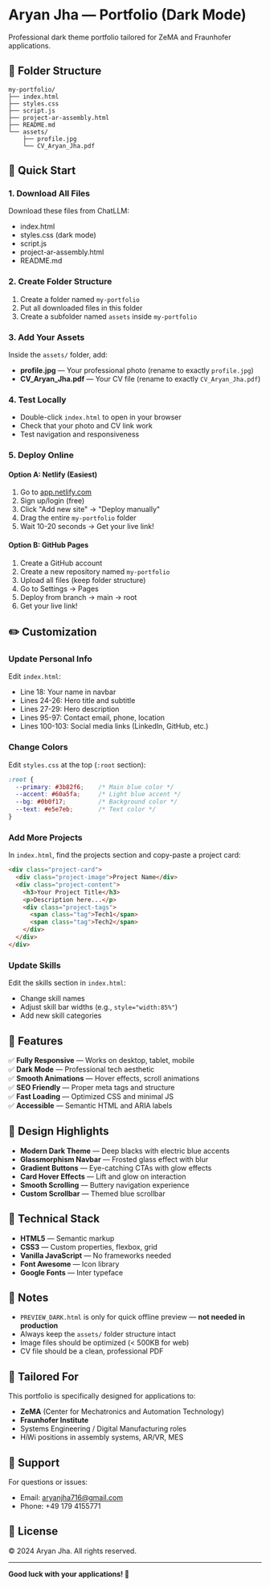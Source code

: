 # Aryan Jha — Portfolio (Dark Mode)

Professional dark theme portfolio tailored for ZeMA and Fraunhofer applications.

## 📁 Folder Structure

```
my-portfolio/
├── index.html
├── styles.css
├── script.js
├── project-ar-assembly.html
├── README.md
└── assets/
    ├── profile.jpg
    └── CV_Aryan_Jha.pdf
```

## 🚀 Quick Start

### 1. Download All Files
Download these files from ChatLLM:
- index.html
- styles.css (dark mode)
- script.js
- project-ar-assembly.html
- README.md

### 2. Create Folder Structure
1. Create a folder named `my-portfolio`
2. Put all downloaded files in this folder
3. Create a subfolder named `assets` inside `my-portfolio`

### 3. Add Your Assets
Inside the `assets/` folder, add:
- **profile.jpg** — Your professional photo (rename to exactly `profile.jpg`)
- **CV_Aryan_Jha.pdf** — Your CV file (rename to exactly `CV_Aryan_Jha.pdf`)

### 4. Test Locally
- Double-click `index.html` to open in your browser
- Check that your photo and CV link work
- Test navigation and responsiveness

### 5. Deploy Online

#### Option A: Netlify (Easiest)
1. Go to [app.netlify.com](https://app.netlify.com)
2. Sign up/login (free)
3. Click "Add new site" → "Deploy manually"
4. Drag the entire `my-portfolio` folder
5. Wait 10-20 seconds → Get your live link!

#### Option B: GitHub Pages
1. Create a GitHub account
2. Create a new repository named `my-portfolio`
3. Upload all files (keep folder structure)
4. Go to Settings → Pages
5. Deploy from branch → main → root
6. Get your live link!

## ✏️ Customization

### Update Personal Info
Edit `index.html`:
- Line 18: Your name in navbar
- Lines 24-26: Hero title and subtitle
- Lines 27-29: Hero description
- Lines 95-97: Contact email, phone, location
- Lines 100-103: Social media links (LinkedIn, GitHub, etc.)

### Change Colors
Edit `styles.css` at the top (`:root` section):
```css
:root {
  --primary: #3b82f6;    /* Main blue color */
  --accent: #60a5fa;     /* Light blue accent */
  --bg: #0b0f17;         /* Background color */
  --text: #e5e7eb;       /* Text color */
}
```

### Add More Projects
In `index.html`, find the projects section and copy-paste a project card:
```html
<div class="project-card">
  <div class="project-image">Project Name</div>
  <div class="project-content">
    <h3>Your Project Title</h3>
    <p>Description here...</p>
    <div class="project-tags">
      <span class="tag">Tech1</span>
      <span class="tag">Tech2</span>
    </div>
  </div>
</div>
```

### Update Skills
Edit the skills section in `index.html`:
- Change skill names
- Adjust skill bar widths (e.g., `style="width:85%"`)
- Add new skill categories

## 📱 Features

✅ **Fully Responsive** — Works on desktop, tablet, mobile  
✅ **Dark Mode** — Professional tech aesthetic  
✅ **Smooth Animations** — Hover effects, scroll animations  
✅ **SEO Friendly** — Proper meta tags and structure  
✅ **Fast Loading** — Optimized CSS and minimal JS  
✅ **Accessible** — Semantic HTML and ARIA labels  

## 🎨 Design Highlights

- **Modern Dark Theme** — Deep blacks with electric blue accents
- **Glassmorphism Navbar** — Frosted glass effect with blur
- **Gradient Buttons** — Eye-catching CTAs with glow effects
- **Card Hover Effects** — Lift and glow on interaction
- **Smooth Scrolling** — Buttery navigation experience
- **Custom Scrollbar** — Themed blue scrollbar

## 🔧 Technical Stack

- **HTML5** — Semantic markup
- **CSS3** — Custom properties, flexbox, grid
- **Vanilla JavaScript** — No frameworks needed
- **Font Awesome** — Icon library
- **Google Fonts** — Inter typeface

## 📝 Notes

- `PREVIEW_DARK.html` is only for quick offline preview — **not needed in production**
- Always keep the `assets/` folder structure intact
- Image files should be optimized (< 500KB for web)
- CV file should be a clean, professional PDF

## 🎯 Tailored For

This portfolio is specifically designed for applications to:
- **ZeMA** (Center for Mechatronics and Automation Technology)
- **Fraunhofer Institute**
- Systems Engineering / Digital Manufacturing roles
- HiWi positions in assembly systems, AR/VR, MES

## 📧 Support

For questions or issues:
- Email: aryanjha716@gmail.com
- Phone: +49 179 4155771

## 📄 License

© 2024 Aryan Jha. All rights reserved.

---

**Good luck with your applications! 🚀**
